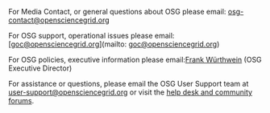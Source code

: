 

For Media Contact, or general questions about OSG please email: [osg-contact@opensciencegrid.org](mailto:osg-contact@opensciencegrid.org)

For OSG support, operational issues please email: [goc@opensciencegrid.org](mailto: goc@opensciencegrid.org) 

For OSG policies, executive information please email:[Frank Würthwein](mailto:fkw@ucsd.edu) (OSG Executive Director)


For assistance or questions, please email the OSG User Support team  at [user-support@opensciencegrid.org](mailto:user-support@opensciencegrid.org)
 or visit the [help desk and community forums](http://support.opensciencegrid.org).
